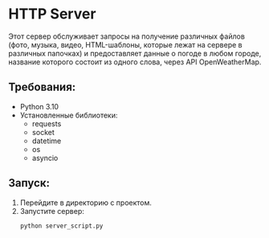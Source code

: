 # HTTP Server

Этот сервер обслуживает запросы на получение различных файлов (фото, музыка, видео, HTML-шаблоны, которые лежат на сервере в различных папочках) и предоставляет данные о погоде в любом городе, название которого состоит из одного слова, через API OpenWeatherMap.

## Требования:
- Python 3.10
- Установленные библиотеки:
  - requests
  - socket
  - datetime
  - os
  - asyncio

## Запуск:
1. Перейдите в директорию с проектом.
2. Запустите сервер:
   ```bash
   python server_script.py
